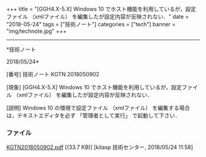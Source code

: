 ﻿+++
title = "[GGH4.X-5.X] Windows 10 でホスト機能を利用しているが，設定ファイル （xmlファイル） を編集したが設定内容が反映されない．"
date = "2018-05-24"
tags = ["技術ノート"]
categories = ["tech"]
banner = "img/technote.jpg"
+++

-----------------------------------------------------------------------------------------------------------------------------

*技術ノート

2018/05/24*


[番号]
技術ノート KGTN 2018050902

[現象]
[GGH4.X-5.X] Windows 10 でホスト機能を利用しているが，設定ファイル
（xmlファイル） を編集したが設定内容が反映されない．

[説明]
Windows 10 の環境で設定ファイル （xmlファイル）
を編集する場合は，テキストエディタを必ず 「管理者として実行」
で起動して下さい．


### ファイル

 
 


[KGTN2018050902.pdf](http://techreport.kitasp.net/attachments/download/4021/KGTN2018050902.pdf)
 [(33.7 KB)] [kitasp 技術センター, 2018/05/24
11:58]


 


 

